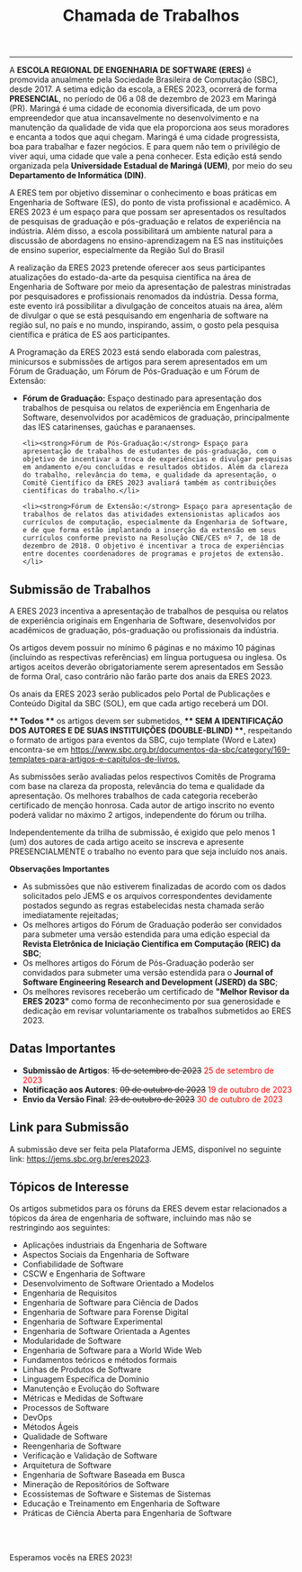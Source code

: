 ﻿---
layout: page-fullwidth
title: "Chamada de Trabalhos"
#meta_title: "Dúvidas? Entre em contato conosco"
subheadline: ""
#teaser: "Entre em contato conosco pelo e-mail #eres2020.uem@gmail.com"
permalink: "/chamada/"
header:
   image_fullwidth: BannerERES2023.png
---
<hr>

<p>A <strong>ESCOLA REGIONAL DE ENGENHARIA DE SOFTWARE (ERES)</strong> é promovida anualmente pela Sociedade Brasileira de Computação (SBC), desde 2017. A setima edição da escola, a ERES 2023, ocorrerá de forma <strong>PRESENCIAL</strong>, no período de 06 a 08 de dezembro de 2023 em Maringá (PR). Maringá é uma cidade de economia diversificada, de um povo empreendedor que atua incansavelmente no desenvolvimento e na manutenção da qualidade de vida que ela proporciona aos seus moradores e encanta a todos que aqui chegam. Maringá é uma cidade progressista, boa para trabalhar e fazer negócios. E para quem não tem o privilégio de viver aqui, uma cidade que vale a pena conhecer. Esta edição está sendo organizada pela <b>Universidade Estadual de Maringá (UEM)</b>, por meio do seu <b>Departamento de Informática (DIN)</b>.</p>

<p>A ERES tem por objetivo disseminar o conhecimento e boas práticas em Engenharia de Software (ES), do ponto de vista profissional e acadêmico. A ERES 2023 é um espaço para que possam ser apresentados os resultados de pesquisas de graduação e pós-graduação e relatos de experiência na indústria. Além disso, a escola possibilitará um ambiente natural para a discussão de abordagens no ensino-aprendizagem na ES nas instituições de ensino superior, especialmente da Região Sul do Brasil</p>

<p>A realização da ERES 2023 pretende oferecer aos seus participantes atualizações do estado-da-arte da pesquisa científica na área de Engenharia de Software por meio da apresentação de palestras ministradas por pesquisadores e profissionais renomados da indústria. Dessa forma, este evento irá possibilitar a divulgação de conceitos atuais na área, além de divulgar o que se está pesquisando em engenharia de software na região sul, no país e no mundo, inspirando, assim, o gosto pela pesquisa científica e prática de ES aos participantes.</p>

<p>A Programação da ERES 2023 está sendo elaborada com palestras, minicursos e submissões de artigos para serem apresentados em um Fórum de Graduação, um Fórum de Pós-Graduação e um Fórum de Extensão:</p>

<ul>
	<li><strong>Fórum de Graduação:</strong> Espaço destinado para apresentação dos trabalhos de pesquisa ou relatos de experiência em Engenharia de Software, desenvolvidos por acadêmicos de graduação, principalmente das IES catarinenses, gaúchas e paranaenses.</li>

	<li><strong>Fórum de Pós-Graduação:</strong> Espaço para apresentação de trabalhos de estudantes de pós-graduação, com o objetivo de incentivar a troca de experiências e divulgar pesquisas em andamento e/ou concluídas e resultados obtidos. Além da clareza do trabalho, relevância do tema, e qualidade da apresentação, o Comitê Científico da ERES 2023 avaliará também as contribuições científicas do trabalho.</li>

	<li><strong>Fórum de Extensão:</strong> Espaço para apresentação de trabalhos de relatos das atividades extensionistas aplicados aos currículos de computação, especialmente da Engenharia de Software, e de que forma estão implantando a inserção da extensão em seus currículos conforme previsto na Resolução CNE/CES nº 7, de 18 de dezembro de 2018. O objetivo é incentivar a troca de experiências entre docentes coordenadores de programas e projetos de extensão.</li>
</ul>






<h2><strong>Submissão de Trabalhos</strong></h2>

<p>A ERES 2023 incentiva a apresentação de trabalhos de pesquisa ou relatos de experiência originais em Engenharia de Software, desenvolvidos por acadêmicos de graduação, pós-graduação ou profissionais da indústria.</p>

<p>Os artigos devem possuir no mínimo 6 páginas e no máximo 10 páginas (incluindo as respectivas referências) em língua portuguesa ou inglesa. Os artigos aceitos deverão obrigatoriamente serem apresentados em Sessão de forma Oral, caso contrário não farão parte dos anais da ERES 2023.</p>

<p>Os anais da ERES 2023 serão publicados pelo Portal de Publicações e Conteúdo Digital da SBC (SOL), em que cada artigo receberá um DOI.</p>

<p><strong>** Todos **</strong> os artigos devem ser submetidos, <strong>** SEM A IDENTIFICAÇÃO DOS AUTORES E DE SUAS INSTITUIÇÕES (DOUBLE-BLIND) **</strong>, respeitando o formato de artigos para eventos da SBC, cujo template (Word e Latex) encontra-se em <a target="_blank" href="https://www.sbc.org.br/documentos-da-sbc/category/169-templates-para-artigos-e-capitulos-de-livros">https://www.sbc.org.br/documentos-da-sbc/category/169-templates-para-artigos-e-capitulos-de-livros.</a> </p>

<p>As submissões serão avaliadas pelos respectivos Comitês de Programa com base na clareza da proposta, relevância do tema e qualidade da apresentação.  Os melhores trabalhos de cada categoria receberão certificado de menção honrosa. Cada autor de artigo inscrito no evento poderá validar no máximo 2 artigos, independente do fórum ou trilha.</p>

<p>Independentemente da trilha de submissão, é exigido que pelo menos 1 (um) dos autores de cada artigo aceito se inscreva e apresente PRESENCIALMENTE o trabalho no evento para que seja incluído nos anais. </p>

<strong>Observações Importantes</strong>
<ul>
  <li>As submissões que não estiverem finalizadas de acordo com os dados solicitados pelo JEMS e os arquivos correspondentes devidamente postados segundo as regras estabelecidas nesta chamada serão imediatamente rejeitadas;</li>
  <li>Os melhores artigos do Fórum de Graduação poderão ser convidados para submeter uma versão estendida para uma edição especial da <strong>Revista Eletrônica de Iniciação Científica em Computação (REIC) da SBC</strong>;</li>
  <li>Os melhores artigos do Fórum de Pós-Graduação poderão ser convidados para submeter uma versão estendida para o <strong>Journal of Software Engineering Research and Development (JSERD) da SBC</strong>;</li>
  <li>Os melhores revisores receberão um certificado de <strong>"Melhor Revisor da ERES 2023"</strong> como forma de reconhecimento por sua generosidade e dedicação em revisar voluntariamente os trabalhos submetidos ao ERES 2023.</li>  
</ul>

<h2><strong>Datas Importantes</strong></h2>
<ul>  
  <li><strong>Submissão de Artigos</strong>: <s>15 de setembro de 2023</s>  <font color="red">25 de setembro de 2023</font></li> 
  <li><strong>Notificação aos Autores</strong>: <s>09 de outubro de 2023</s>  <font color="red">19 de outubro de 2023</font></li>
  <li><strong>Envio da Versão Final</strong>: <s>23 de outubro de 2023</s>  <font color="red">30 de outubro de 2023</font></li>
</ul>


<h2><strong>Link para Submissão</strong></h2>

<p>A submissão deve ser feita pela Plataforma JEMS, disponível no seguinte link: <a href="https://jems.sbc.org.br/eres2023" target="_blank">https://jems.sbc.org.br/eres2023</a>.</p>

<h2><strong>Tópicos de Interesse</strong></h2>

<p>Os artigos submetidos para os fóruns da ERES devem estar relacionados a tópicos da área de engenharia de software, incluindo mas não se restringindo aos seguintes:</p>
<ul>
   <li>Aplicações industriais da Engenharia de Software</li>
   <li>Aspectos Sociais da Engenharia de Software</li>
   <li>Confiabilidade de Software</li>
   <li>CSCW e Engenharia de Software</li>
   <li>Desenvolvimento de Software Orientado a Modelos</li>
   <li>Engenharia de Requisitos</li>
   <li>Engenharia de Software para Ciência de Dados</li>
   <li>Engenharia de Software para Forense Digital</li>
   <li>Engenharia de Software Experimental</li>
   <li>Engenharia de Software Orientada a Agentes</li>
   <li>Modularidade de Software</li>
   <li>Engenharia de Software para a World Wide Web</li>
   <li>Fundamentos teóricos e métodos formais</li>
   <li>Linhas de Produtos de Software</li>
   <li>Linguagem Específica de Domínio</li>
   <li>Manutenção e Evolução do Software</li>
   <li>Métricas e Medidas de Software</li>
   <li>Processos de Software</li>
   <li>DevOps</li>
   <li>Métodos Ágeis</li>
   <li>Qualidade de Software </li>
   <li>Reengenharia de Software </li>
   <li>Verificação e Validação de Software</li>
   <li>Arquitetura de Software</li>
   <li>Engenharia de Software Baseada em Busca</li>
   <li>Mineração de Repositórios de Software</li>
   <li>Ecossistemas de Software e Sistemas de Sistemas</li>
   <li>Educação e Treinamento em Engenharia de Software</li>
   <li>Práticas de Ciência Aberta para Engenharia de Software</li>
</ul>


<br>
<br>
<p>Esperamos vocês na ERES 2023!</p>

